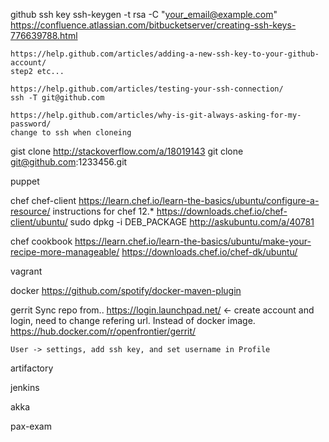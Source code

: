 github
  ssh key
    ssh-keygen -t rsa -C "your_email@example.com"
    https://confluence.atlassian.com/bitbucketserver/creating-ssh-keys-776639788.html

    https://help.github.com/articles/adding-a-new-ssh-key-to-your-github-account/
    step2 etc...

    https://help.github.com/articles/testing-your-ssh-connection/
    ssh -T git@github.com

    https://help.github.com/articles/why-is-git-always-asking-for-my-password/
    change to ssh when cloneing

  gist
    clone
    http://stackoverflow.com/a/18019143
    git clone git@github.com:1233456.git

puppet

chef
 chef-client
 https://learn.chef.io/learn-the-basics/ubuntu/configure-a-resource/
 instructions for chef 12.*
 https://downloads.chef.io/chef-client/ubuntu/
 sudo dpkg -i DEB_PACKAGE http://askubuntu.com/a/40781

 chef cookbook
 https://learn.chef.io/learn-the-basics/ubuntu/make-your-recipe-more-manageable/
 https://downloads.chef.io/chef-dk/ubuntu/

vagrant

docker
    https://github.com/spotify/docker-maven-plugin

gerrit
    Sync repo from..
    https://login.launchpad.net/ <- create account and login, need to change refering url. Instead of docker image.
    https://hub.docker.com/r/openfrontier/gerrit/

    User -> settings, add ssh key, and set username in Profile

artifactory

jenkins

akka

pax-exam
